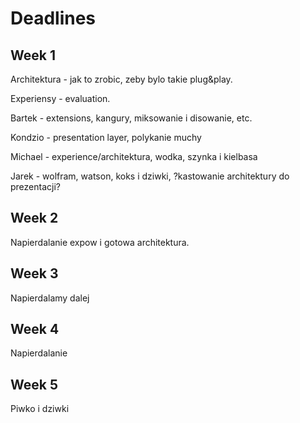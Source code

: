 # Deadlines

## Week 1

Architektura - jak to zrobic, zeby bylo takie plug&play.

Experiensy - evaluation.

Bartek - extensions, kangury, miksowanie i disowanie, etc.

Kondzio - presentation layer, polykanie muchy

Michael - experience/architektura, wodka, szynka i kielbasa

Jarek - wolfram, watson, koks i dziwki, ?kastowanie architektury do prezentacji?

## Week 2

Napierdalanie expow i gotowa architektura.

## Week 3

Napierdalamy dalej

## Week 4

Napierdalanie

## Week 5

Piwko i dziwki
